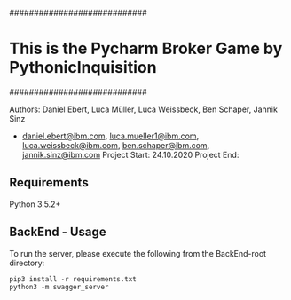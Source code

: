 ############################
# This is the Pycharm Broker Game by PythonicInquisition
############################

Authors: Daniel Ebert, Luca Müller, Luca Weissbeck, Ben Schaper, Jannik Sinz
- daniel.ebert@ibm.com, luca.mueller1@ibm.com, luca.weissbeck@ibm.com, ben.schaper@ibm.com, jannik.sinz@ibm.com
Project Start: 24.10.2020
Project End:

## Requirements
Python 3.5.2+

## BackEnd - Usage
To run the server, please execute the following from the BackEnd-root directory:

```
pip3 install -r requirements.txt
python3 -m swagger_server
```